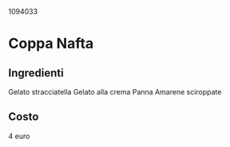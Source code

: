 1094033
# Coppa Nafta
## Ingredienti
Gelato stracciatella
Gelato alla crema
Panna
Amarene sciroppate

## Costo
4 euro
